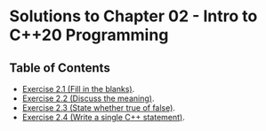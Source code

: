 # Solutions to Chapter 02 - Intro to C++20 Programming

## Table of Contents
- [Exercise 2.1 (Fill in the blanks)](02_01.md).
- [Exercise 2.2 (Discuss the meaning)](02_02.md).
- [Exercise 2.3 (State whether true of false)](02_03.md).
- [Exercise 2.4 (Write a single C++ statement)](02_04.md).